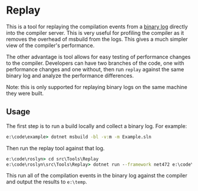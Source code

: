 # Replay

This is a tool for replaying the compilation events from a [binary log][binary-log] directly into the compiler server. This is very useful for profiling the compiler as it removes the overhead of msbuild from the logs. This gives a much simpler view of the compiler's performance.

The other advantage is tool allows for easy testing of performance changes to the compiler. Developers can have two branches of the code, one with performance changes and one without, then run `replay` against the same binary log and analyze the performance differences.

Note: this is only supported for replaying binary logs on the same machine they were built.

## Usage

The first step is to run a build locally and collect a binary log. For example:

```cmd
e:\code\example> dotnet msbuild -bl -v:m -m Example.sln
```

Then run the replay tool against that log.

```cmd
e:\code\roslyn> cd src\Tools\Replay
e:\code\roslyn\src\Tools\Replay> dotnet run --framework net472 e:\code\example\msbuild.binlog -o e:\temp
```

This run all of the compilation events in the binary log against the compiler and output the results to `e:\temp`.

[binary-log]: https://github.com/dotnet/msbuild/blob/main/documentation/wiki/Binary-Log.md